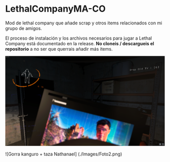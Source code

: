 # LethalCompanyMA-CO
Mod de lethal company que añade scrap y otros items relacionados con mi grupo de amigos.

El proceso de instalación y los archivos necesarios para jugar a Lethal Company está documentado en la release. **No cloneis / descargueis el repositorio**
a no ser que querrais añadir más items. 

![Televisión con mi cara](./Images/Foto1.png)

![Gorra kanguro + taza Nathanael] (./Images/Foto2.png)
